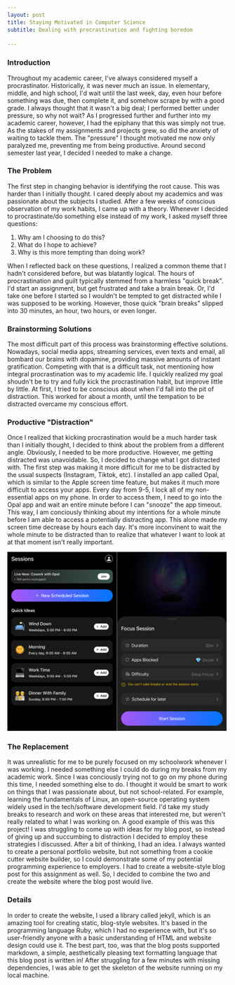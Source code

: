 ```yaml
---
layout: post
title: Staying Motivated in Computer Science
subtitle: Dealing with procrastination and fighting boredom

---
```


### Introduction

Throughout my academic career, I've always considered myself a procrastinator. Historically, it was never much an issue. In elementary, middle, and high school, I'd wait until the last week, day, even hour before something was due, then complete it, and somehow scrape by with a good grade. I always thought that it wasn't a big deal; I performed better under pressure, so why not wait? As I progressed further and further into my academic career, however, I had the epiphany that this was simply not true. As the stakes of my assignments and projects grew, so did the anxiety of waiting to tackle them. The "pressure" I thought motivated me now only paralyzed me, preventing me from being productive. Around second semester last year, I decided I needed to make a change.

### The Problem

The first step in changing behavior is identifying the root cause. This was harder than I initially thought. I cared deeply about my academics and was passionate about the subjects I studied. After a few weeks of conscious observation of my work habits, I came up with a theory. Whenever I decided to procrastinate/do something else instead of my work, I asked myself three questions:
1. Why am I choosing to do this?
2. What do I hope to achieve?
3. Why is this more tempting than doing work?

When I reflected back on these questions, I realized a common theme that I hadn't considered before, but was blatantly logical. The hours of procrastination and guilt typically stemmed from a harmless "quick break". I'd start an assignment, but get frustrated and take a brain break. Or, I'd take one before I started so I wouldn't be tempted to get distracted while I was supposed to be working. However, those quick "brain breaks" slipped into 30 minutes, an hour, two hours, or even longer.

### Brainstorming Solutions

The most difficult part of this process was brainstorming effective solutions. Nowadays, social media apps, streaming services, even texts and email, all bombard our brains with dopamine, providing massive amounts of instant gratification. Competing with that is a difficult task, not mentioning how integral procrastination was to my academic life. I quickly realized my goal shoudn't be to try and fully kick the procrastination habit, but improve little by little. At first, I tried to be conscious about when I'd fall into the pit of distraction. This worked for about a month, until the tempation to be distracted overcame my conscious effort. 

### Productive "Distraction"

Once I realized that kicking procrastination would be a much harder task than I initially thought, I decided to think about the problem from a different angle. Obviously, I needed to be more productive. However, me getting distracted was unavoidable. So, I decided to change what I got distracted with. The first step was making it more difficult for me to be distracted by the usual suspects (Instagram, Tiktok, etc). I installed an app called Opal, which is similar to the Apple screen time feature, but makes it much more difficult to access your apps. Every day from 9-5, I lock all of my non-essential apps on my phone. In order to access them, I need to go into the Opal app and wait an entire minute before I can "snooze" the app timeout. This way, I am conciously thinking about my intentions for a whole minute before I am able to access a potentially distracting app. This alone made my screen time decrease by hours each day. It's more inconvinent to wait the whole minute to be distracted than to realize that whatever I want to look at at that moment isn't really important.

<img src="/assets/img/opal.png" alt="opal" width="500"/>

### The Replacement

It was unrealistic for me to be purely focused on my schoolwork whenever I was working. I needed something else I could do during my breaks from my academic work. Since I was conciously trying not to go on my phone during this time, I needed something else to do. I thought it would be smart to work on things that I was passionate about, but not school-related. For example, learning the fundamentals of Linux, an open-source operating system widely used in the tech/software development field. I'd take my study breaks to research and work on these areas that interested me, but weren't really related to what I was working on. A good example of this was this project! I was struggling to come up with ideas for my blog post, so instead of giving up and succumbing to distraction I decided to employ these strategies I discussed. After a bit of thinking, I had an idea. I always wanted to create a personal portfolio website, but not something from a cookie cutter website builder, so I could demonstrate some of my potential programming experience to employers. I had to create a website-style blog post for this assignment as well. So, I decided to combine the two and create the website where the blog post would live. 

### Details

In order to create the website, I used a library called jekyll, which is an amazing tool for creating static, blog-style websites. It's based in the programming language Ruby, which I had no experience with, but it's so user-friendly anyone with a basic understanding of HTML and website design could use it. The best part, too, was that the blog posts supported markdown, a simple, aesthetically pleasing text formatting language that this blog post is written in! After struggling for a few minutes with missing dependencies, I was able to get the skeleton of the website running on my local machine.